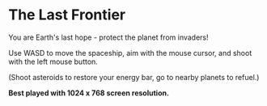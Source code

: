 # The Last Frontier

You are Earth's last hope - protect the planet from invaders!

Use WASD to move the spaceship, aim with the mouse cursor, and shoot with the left mouse button.

(Shoot asteroids to restore your energy bar, go to nearby planets to refuel.)

**Best played with 1024 x 768 screen resolution.**
